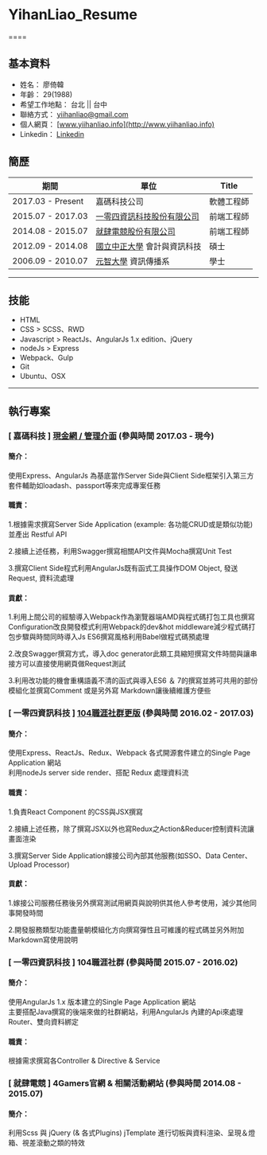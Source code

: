 # YihanLiao_Resume

====

## 基本資料
* 姓名： 廖倚韓
* 年齡： 29(1988)
* 希望工作地點： 台北 || 台中
* 聯絡方式： yiihanliao@gmail.com
* 個人網頁： [www.yiihanliao.info](http://www.yiihanliao.info)
* Linkedin： [Linkedin](https://www.linkedin.com/in/yihan-liao-781099128/)

## 簡歷
| 期間               | 單位     | Title   |
|-------------------|----------|---------|
| 2017.03 - Present | 嘉碼科技公司| 軟體工程師 |
| 2015.07 - 2017.03 | [一零四資訊科技股份有限公司](https://www.104.com.tw/)| 前端工程師 |
| 2014.08 - 2015.07 | [就肆電競股份有限公司](https://www.4gamers.com.tw/) | 前端工程師 |
| 2012.09 - 2014.08 | [國立中正大學](https://www.ccu.edu.tw/) 會計與資訊科技 | 碩士 |
| 2006.09 - 2010.07 | [元智大學](http://www.yzu.edu.tw/) 資訊傳播系 | 學士 |

-----

## 技能
* HTML
* CSS > SCSS、RWD
* Javascript > ReactJs、AngularJs 1.x edition、jQuery
* nodeJs > Express
* Webpack、Gulp
* Git
* Ubuntu、OSX

-----

## 執行專案

### [ 嘉碼科技 ] [現金網 / 管理介面](https://www.gpms365.com/) (參與時間 2017.03 - 現今)

#### 簡介：

使用Express、AngularJs 為基底當作Server Side與Client Side框架引入第三方套件輔助如loadash、passport等來完成專案任務

#### 職責：

1.根據需求撰寫Server Side Application (example: 各功能CRUD或是類似功能) 並產出 Restful API<br>

2.接續上述任務，利用Swagger撰寫相關API文件與Mocha撰寫Unit Test<br>

3.撰寫Client Side程式利用AngularJs既有函式工具操作DOM Object, 發送Request, 資料流處理

#### 貢獻：
1.利用上間公司的經驗導入Webpack作為瀏覽器端AMD與程式碼打包工具也撰寫Configuration改良開發模式利用Webpack的dev&hot middleware減少程式碼打包步驟與時間同時導入Js ES6撰寫風格利用Babel做程式碼預處理

2.改良Swagger撰寫方式，導入doc generator此類工具縮短撰寫文件時間與讓串接方可以直接使用網頁做Request測試

3.利用改功能的機會重構語義不清的函式與導入ES6 ＆ 7的撰寫並將可共用的部份模組化並撰寫Comment 或是另外寫 Markdown讓後續維護方便些

### [ 一零四資訊科技 ] [104職涯社群更版](http://plus.104.com.tw) (參與時間 2016.02 - 2017.03)

#### 簡介：

使用Express、ReactJs、Redux、Webpack 各式開源套件建立的Single Page Application 網站<br>利用nodeJs server side render、搭配 Redux 處理資料流

#### 職責：

1.負責React Component 的CSS與JSX撰寫

2.接續上述任務，除了撰寫JSX以外也寫Redux之Action&Reducer控制資料流讓畫面渲染

3.撰寫Server Side Application嫁接公司內部其他服務(如SSO、Data Center、Upload Processor)

#### 貢獻：

1.嫁接公司服務任務後另外撰寫測試用網頁與說明供其他人參考使用，減少其他同事開發時間

2.開發服務類型功能盡量朝模組化方向撰寫彈性且可維護的程式碼並另外附加Markdown寫使用說明


### [ 一零四資訊科技 ] 104職涯社群 (參與時間 2015.07 - 2016.02)

#### 簡介：

使用AngularJs 1.x 版本建立的Single Page Application 網站<br>
主要搭配Java撰寫的後端來做的社群網站，利用AngularJs 內建的Api來處理Router、雙向資料綁定

#### 職責：

根據需求撰寫各Controller & Directive & Service

### [ 就肆電競 ] 4Gamers官網 & 相關活動網站 (參與時間 2014.08 - 2015.07)

#### 簡介：

利用Scss 與 jQuery (& 各式Plugins) jTemplate 進行切板與資料渲染、呈現＆燈箱、視差滾動之類的特效
